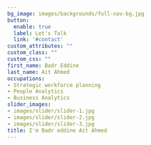 ```yaml
---
bg_image: images/backgrounds/full-nav-bg.jpg
button:
  enable: true
  label: Let's Talk
  link: '#contact'
custom_attributes: ""
custom_class: ""
custom_css: ""
first_name: Badr Eddine
last_name: Ait Ahmed
occupations:
- Strategic workforce planning
- People Analytics 
- Business Analytics
slider_images:
- images/slider/slider-1.jpg
- images/slider/slider-2.jpg
- images/slider/slider-3.jpg
title: I'm Badr eddine Ait Ahmed
---
```

